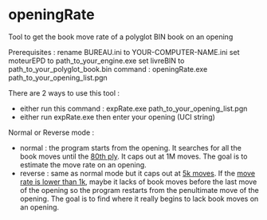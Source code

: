 # openingRate
Tool to get the book move rate of a polyglot BIN book on an opening

Prerequisites :
rename BUREAU.ini to YOUR-COMPUTER-NAME.ini
set moteurEPD to path_to_your_engine.exe
set livreBIN to path_to_your_polyglot_book.bin
command : openingRate.exe path_to_your_opening_list.pgn

There are 2 ways to use this tool :<br>
- either run this command : expRate.exe path_to_your_opening_list.pgn<br>
- either run expRate.exe then enter your opening (UCI string)<p>

Normal or Reverse mode :<br>
- normal : the program starts from the opening. It searches for all the book moves until the [80th ply](https://github.com/chris13300/openingRate/blob/main/openingRate/modMain.vb#L160). It caps out at 1M moves. The goal is to estimate the move rate on an opening.
- reverse : same as normal mode but it caps out at [5k moves](https://github.com/chris13300/openingRate/blob/main/openingRate/modMain.vb#L243). If the [move rate is lower than 1k](https://github.com/chris13300/openingRate/blob/main/openingRate/modMain.vb#L256), maybe it lacks of book moves before the last move of the opening so the program restarts from the penultimate move of the opening. The goal is to find where it really begins to lack book moves on an opening.
